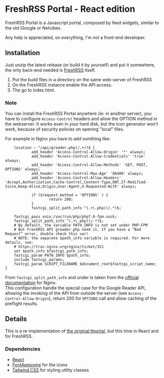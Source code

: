 FreshRSS Portal - React edition
========

FreshRSS Portal is a Javascript portal, composed by feed widgets, similar to the old iGoogle or Netvibes.

Any help is appreciated, on everything, I'm not a front-end developer.

Installation
-------------

Just unzip the latest release (or build it by yourself) and put it somewhere, the only back-end needed is [FreshRSS](https://freshrss.github.io) itself.

1. Put the build files in a directory on the same web-server of FreshRSS
1. On the FreshRSS instance enable the API access.
1. The go to index.html.

### Note ###

You can install the FreshRSS Portal anywhere (ie: in another server), you have to configure `Access-Control` headers and allow the OPTION method in the webserver. It works even in your hard disk, but the icon generator won't work, because of security policies on opening "local" files.

For example in Nginx you have to add somthing like:

        location ~ ^/api/greader.php(/.+)?$ {
                add_header 'Access-Control-Allow-Origin' '*' always;
                add_header 'Access-Control-Allow-Credentials' 'true' always;
                add_header 'Access-Control-Allow-Methods' 'GET, POST, OPTIONS' always;
                add_header 'Access-Control-Max-Age' '86400' always;
                add_header 'Access-Control-Allow-Headers' 'Accept,Authorization,Cache-Control,Content-Type,DNT,If-Modified-Since,Keep-Alive,Origin,User-Agent,X-Requested-With' always;

                if ($request_method = 'OPTIONS' ) {
                        return 200;
                }
                fastcgi_split_path_info ^(.+\.php)(/.*)$;

		fastcgi_pass unix:/var/run/php/php7.0-fpm.sock;
		fastcgi_split_path_info ^(.+\.php)(/.*)$;
		# By default, the variable PATH_INFO is not set under PHP-FPM
		# But FreshRSS API greader.php need it. If you have a “Bad Request” error, double check this var!
		# NOTE: the separate $path_info variable is required. For more details, see:
		# https://trac.nginx.org/nginx/ticket/321
		set $path_info $fastcgi_path_info;
		fastcgi_param PATH_INFO $path_info;
		include fastcgi_params;
		fastcgi_param SCRIPT_FILENAME $document_root$fastcgi_script_name;
	}

From `fastcgi_split_path_info` and under is taken from the [official documentation](https://freshrss.github.io/FreshRSS/en/admins/10_ServerConfig.html) for Nginx.  
This configuration handle the special case for the Google Reader API, allowing the invoking of the API from outside the server (see `Access-Control-Allow-Origin`), return 200 for `OPTIONS` call and allow caching of the preflight results.

Details
-------------
This is a re-implementation of [the original ttportal](https://github.com/timendum/ttportal), but this time in React and for FreshRSS.


### Dependencies ###
* [React](https://reactjs.org/)
* [FontAwesome](https://fontawesome.com/) for the icons
* [Tailwind CSS](https://tailwindcss.com/) for styling utility classes
